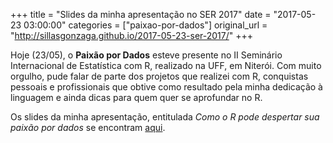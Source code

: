+++
title = "Slides da minha apresentação no SER 2017"
date = "2017-05-23 03:00:00"
categories = ["paixao-por-dados"]
original_url = "http://sillasgonzaga.github.io/2017-05-23-ser-2017/"
+++

<article class="blog-post">
<p>
Hoje (23/05), o <strong>Paixão por Dados</strong> esteve presente no II
Seminário Internacional de Estatística com R, realizado na UFF, em
Niterói. Com muito orgulho, pude falar de parte dos projetos que
realizei com R, conquistas pessoais e profissionais que obtive como
resultado pela minha dedicação à linguagem e ainda dicas para quem quer
se aprofundar no R.
</p>
<p>
Os slides da minha apresentação, entitulada <em>Como o R pode despertar
sua paixão por dados</em> se encontram
<a href="https://www.slideshare.net/sillastg/como-o-r-pode-despertar-sua-paixo-por-dados">aqui</a>.
</p>
</article>

